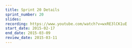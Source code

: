 ```yaml
---
title: Sprint 20 Details
sprint_number: 20
slides: 
recording: https://www.youtube.com/watch?v=wxRE3lCK1uE
start_date: 2015-02-17
end_date: 2015-03-09
review_date: 2015-03-11
---
```


